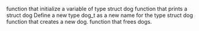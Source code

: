 function that initialize a variable of type struct dog
function that prints a struct dog
Define a new type dog_t as a new name for the type struct dog
function that creates a new dog.
function that frees dogs.
